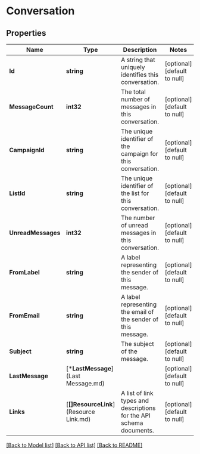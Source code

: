 # Conversation

## Properties
Name | Type | Description | Notes
------------ | ------------- | ------------- | -------------
**Id** | **string** | A string that uniquely identifies this conversation. | [optional] [default to null]
**MessageCount** | **int32** | The total number of messages in this conversation. | [optional] [default to null]
**CampaignId** | **string** | The unique identifier of the campaign for this conversation. | [optional] [default to null]
**ListId** | **string** | The unique identifier of the list for this conversation. | [optional] [default to null]
**UnreadMessages** | **int32** | The number of unread messages in this conversation. | [optional] [default to null]
**FromLabel** | **string** | A label representing the sender of this message. | [optional] [default to null]
**FromEmail** | **string** | A label representing the email of the sender of this message. | [optional] [default to null]
**Subject** | **string** | The subject of the message. | [optional] [default to null]
**LastMessage** | [***LastMessage**](Last Message.md) |  | [optional] [default to null]
**Links** | [**[]ResourceLink**](Resource Link.md) | A list of link types and descriptions for the API schema documents. | [optional] [default to null]

[[Back to Model list]](../README.md#documentation-for-models) [[Back to API list]](../README.md#documentation-for-api-endpoints) [[Back to README]](../README.md)


